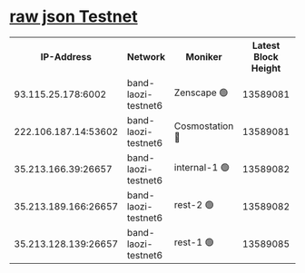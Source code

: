 
[raw json Testnet](https://rpc-check.bandt.stavr.tech/bandt/rpcbandt_result.json)
=

<table><tr><th>IP-Address</th><th>Network</th><th>Moniker</th><th>Latest Block Height</th><th>Earliest Block Height</th><th>Catching Up</th><th>Voting Power</th><th>Scan Time</th></tr><tr><td>93.115.25.178:6002</td><td>band-laozi-testnet6</td><td>Zenscape 🟢</td><td>13589081</td><td>12460001</td><td>False</td><td>0</td><td>2023-12-06T02:24:31.379446587UTC</td></tr><tr><td>222.106.187.14:53602</td><td>band-laozi-testnet6</td><td>Cosmostation 🔴</td><td>13589081</td><td>13177501</td><td>False</td><td>2203223</td><td>2023-12-06T02:24:33.063889063UTC</td></tr><tr><td>35.213.166.39:26657</td><td>band-laozi-testnet6</td><td>internal-1 🟢</td><td>13589082</td><td>13489082</td><td>False</td><td>0</td><td>2023-12-06T02:24:34.325312589UTC</td></tr><tr><td>35.213.189.166:26657</td><td>band-laozi-testnet6</td><td>rest-2 🟢</td><td>13589082</td><td>13489082</td><td>False</td><td>0</td><td>2023-12-06T02:24:35.558500316UTC</td></tr><tr><td>35.213.128.139:26657</td><td>band-laozi-testnet6</td><td>rest-1 🟢</td><td>13589085</td><td>13489085</td><td>False</td><td>0</td><td>2023-12-06T02:24:41.064201647UTC</td></tr></table>
